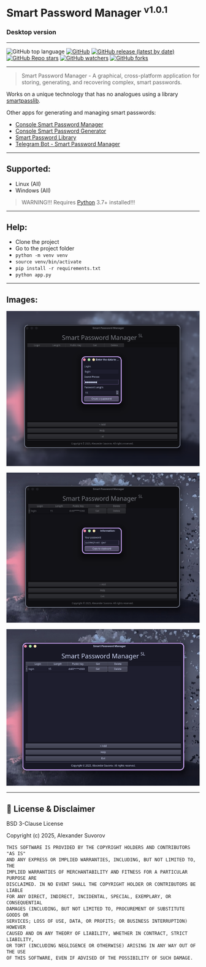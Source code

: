 # Smart Password Manager <sup>v1.0.1</sup>

### Desktop version

---

![GitHub top language](https://img.shields.io/github/languages/top/smartlegionlab/smart-password-manager-desktop)
[![GitHub](https://img.shields.io/github/license/smartlegionlab/smart-password-manager-desktop)](https://github.com/smartlegionlab/smart-password-manager-desktop/blob/master/LICENSE)
[![GitHub release (latest by date)](https://img.shields.io/github/v/release/smartlegionlab/smart-password-manager-desktop)](https://github.com/smartlegionlab/smart-password-manager-desktop/)
[![GitHub Repo stars](https://img.shields.io/github/stars/smartlegionlab/smart-password-manager-desktop?style=social)](https://github.com/smartlegionlab/smart-password-manager-desktop/)
[![GitHub watchers](https://img.shields.io/github/watchers/smartlegionlab/smart-password-manager-desktop?style=social)](https://github.com/smartlegionlab/smart-password-manager-desktop/)
[![GitHub forks](https://img.shields.io/github/forks/smartlegionlab/smart-password-manager-desktop?style=social)](https://github.com/smartlegionlab/smart-password-manager-desktop/)

---

> Smart Password Manager - A graphical, cross-platform application for storing, 
> generating, and recovering complex, smart passwords.

Works on a unique technology that has no analogues using a library [smartpasslib](https://github.com/smartlegionlab/smartpasslib/).

Other apps for generating and managing smart passwords:

- [Console Smart Password Manager](https://github.com/smartlegionlab/clipassmanager/)
- [Console Smart Password Generator](https://github.com/smartlegionlab/clipassgen/)
- [Smart Password Library](https://github.com/smartlegionlab/smartpasslib/)
- [Telegram Bot - Smart Password Manager](https://t.me/smartpasswordmanagerbot)

---

## Supported:

- Linux (All)
- Windows (All)

> WARNING!!! Requires [Python](https://python.org) 3.7+ installed!!!

---

## Help:

- Clone the project
- Go to the project folder
- `python -m venv venv`
- `source venv/bin/activate`
- `pip install -r requirements.txt`
- `python app.py`

---

## Images:

![LOGO](https://github.com/smartlegionlab/smart-password-manager-desktop/raw/master/data/images/smartpassman.png)

![LOGO](https://github.com/smartlegionlab/smart-password-manager-desktop/raw/master/data/images/smartpassman2.png)

![LOGO](https://github.com/smartlegionlab/smart-password-manager-desktop/raw/master/data/images/smartpassman3.png)

***

## 📜 License & Disclaimer

BSD 3-Clause License

Copyright (c) 2025, Alexander Suvorov

    THIS SOFTWARE IS PROVIDED BY THE COPYRIGHT HOLDERS AND CONTRIBUTORS "AS IS"
    AND ANY EXPRESS OR IMPLIED WARRANTIES, INCLUDING, BUT NOT LIMITED TO, THE
    IMPLIED WARRANTIES OF MERCHANTABILITY AND FITNESS FOR A PARTICULAR PURPOSE ARE
    DISCLAIMED. IN NO EVENT SHALL THE COPYRIGHT HOLDER OR CONTRIBUTORS BE LIABLE
    FOR ANY DIRECT, INDIRECT, INCIDENTAL, SPECIAL, EXEMPLARY, OR CONSEQUENTIAL
    DAMAGES (INCLUDING, BUT NOT LIMITED TO, PROCUREMENT OF SUBSTITUTE GOODS OR
    SERVICES; LOSS OF USE, DATA, OR PROFITS; OR BUSINESS INTERRUPTION) HOWEVER
    CAUSED AND ON ANY THEORY OF LIABILITY, WHETHER IN CONTRACT, STRICT LIABILITY,
    OR TORT (INCLUDING NEGLIGENCE OR OTHERWISE) ARISING IN ANY WAY OUT OF THE USE
    OF THIS SOFTWARE, EVEN IF ADVISED OF THE POSSIBILITY OF SUCH DAMAGE.